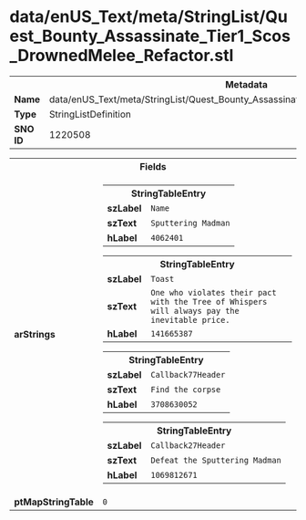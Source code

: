 <h1>data/enUS_Text/meta/StringList/Quest_Bounty_Assassinate_Tier1_Scos_DrownedMelee_Refactor.stl</h1><table><tr><th colspan="100%">Metadata</th></tr><tr><td><b>Name</b></td><td>data/enUS_Text/meta/StringList/Quest_Bounty_Assassinate_Tier1_Scos_DrownedMelee_Refactor.stl</td></tr><tr><td><b>Type</b></td><td>StringListDefinition</td></tr><tr><td><b>SNO ID</b></td><td>1220508</td></tr></table>

<table><tr><th colspan="100%">Fields</th></tr><tr><td><b>arStrings</b></td><td><table><tr><th colspan="100%">StringTableEntry</th></tr><tr><td><b>szLabel</b></td><td><code>Name</code></td></tr><tr><td><b>szText</b></td><td><code>Sputtering Madman</code></td></tr><tr><td><b>hLabel</b></td><td><code>4062401</code></td></tr></table>


<table><tr><th colspan="100%">StringTableEntry</th></tr><tr><td><b>szLabel</b></td><td><code>Toast</code></td></tr><tr><td><b>szText</b></td><td><code>One who violates their pact with the Tree of Whispers will always pay the inevitable price.</code></td></tr><tr><td><b>hLabel</b></td><td><code>141665387</code></td></tr></table>


<table><tr><th colspan="100%">StringTableEntry</th></tr><tr><td><b>szLabel</b></td><td><code>Callback77Header</code></td></tr><tr><td><b>szText</b></td><td><code>Find the corpse</code></td></tr><tr><td><b>hLabel</b></td><td><code>3708630052</code></td></tr></table>


<table><tr><th colspan="100%">StringTableEntry</th></tr><tr><td><b>szLabel</b></td><td><code>Callback27Header</code></td></tr><tr><td><b>szText</b></td><td><code>Defeat the Sputtering Madman</code></td></tr><tr><td><b>hLabel</b></td><td><code>1069812671</code></td></tr></table>


</td></tr><tr><td><b>ptMapStringTable</b></td><td><code>0</code></td></tr></table>

